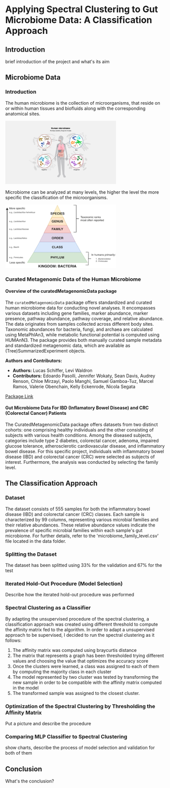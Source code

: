 # Applying Spectral Clustering to Gut Microbiome Data: A Classification Approach


## Introduction
brief introduction of the project and what's its aim

## Microbiome Data 
### Introduction
The human microbiome is the collection of microorganisms, that reside on or within human tissues and biofluids along with the corresponding anatomical sites.

<img src="img/Microbiome.png" alt="Microbiome Image" width="350" height="200">

Microbiome can be analyzed at many levels,
the higher the level the more specific the
classification of the microorganisms.

<img src="img/taxonomy.png" alt="Microbiome Levels" width="350" height="200">

### Curated Metagenomic Data of the Human Microbiome
#### Overview of the curatedMetagenomicData package

The `curatedMetagenomicData` package offers standardized and curated human microbiome data for conducting novel analyses. It encompasses various datasets including gene families, marker abundance, marker presence, pathway abundance, pathway coverage, and relative abundance. The data originates from samples collected across different body sites. Taxonomic abundances for bacteria, fungi, and archaea are calculated using MetaPhlAn3, while metabolic functional potential is computed using HUMAnN3. The package provides both manually curated sample metadata and standardized metagenomic data, which are available as (Tree)SummarizedExperiment objects.

**Authors and Contributors:**
- **Authors:** Lucas Schiffer, Levi Waldron
- **Contributors:** Edoardo Pasolli, Jennifer Wokaty, Sean Davis, Audrey Renson, Chloe Mirzayi, Paolo Manghi, Samuel Gamboa-Tuz, Marcel Ramos, Valerie Obenchain, Kelly Eckenrode, Nicola Segata

[Package Link](https://bioconductor.org/packages/release/data/experiment/html/curatedMetagenomicData.html)

#### Gut Microbiome Data For IBD (Inflamatory Bowel Disease) and CRC (Colorectal Cancer) Patients
The CuratedMetagenomicData package offers datasets from two distinct cohorts: one comprising healthy individuals and the other consisting of subjects with various health conditions. Among the diseased subjects, categories include type 2 diabetes, colorectal cancer, adenoma, impaired glucose tolerance, atherosclerotic cardiovascular disease, and inflammatory bowel disease. For this specific project, individuals with inflammatory bowel disease (IBD) and colorectal cancer (CRC) were selected as subjects of interest. Furthermore, the analysis was conducted by selecting the family level. 


## The Classification Approach

### Dataset
The dataset consists of 555 samples for both the inflammatory bowel disease (IBD) and colorectal cancer (CRC) classes. Each sample is characterized by 99 columns, representing various microbial families and their relative abundances. These relative abundance values indicate the prevalence of specific microbial families within each sample's gut microbiome. For further details, refer to the 'microbiome_family_level.csv' file located in the data folder.
### Splitting the Dataset
The dataset has been splitted using 33% for the validation and 67% for the test
### Iterated Hold-Out Procedure (Model Selection)
Describe how the iterated hold-out procedure was performed
### Spectral Clustering as a Classifier
By adapting the unsupervised procedure of the spectral clustering, a classification approach was created using different threshold to compute the affinity matrix fed to the algorithm. 
In order to adapt a unsupervised approach to be supervised, I decided to run the spectral clustering as it follows:
1. The affinity matrix was computed using braycurtis distance
2. The matrix that represents a graph has been thresholded trying different values and choosing the value that optimizes the accuracy score 
3. Once the clusters were learned, a class was assigned to each of them by computing the majority class in each cluster
4. The model represented by two cluster was tested by transforming the new sample in order to be compatible with the affinity matrix computed in the model 
5. The transformed sample was assigned to the closest cluster.
### Optimization of the Spectral Clustering by Thresholding the Affinity Matrix
Put a picture and describe the procedure
### Comparing MLP Classifier to Spectral Clustering
show charts, describe the process of model selection and validation for both of them 

## Conclusion
What's the conclusion?